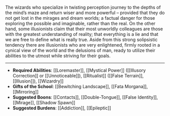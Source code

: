 The wizards who specialize in twisting perception journey to the depths of the mind’s maze and return wiser and more powerful – provided that they do not get lost in the mirages and dream worlds; a factual danger for those exploring the possible and imaginable, rather than the real. On the other hand, some illusionists claim that their most unworldly colleagues are those with the greatest understanding of reality; that everything is a lie and that we are free to define what is really true. Aside from this strong solipsistic tendency there are illusionists who are very enlightened, firmly rooted in a cynical view of the world and the delusions of man, ready to utilize their abilities to the utmost while striving for their goals.

---
- **Required Abilities**: [[Loremaster]], [[Mystical Power]] ([[Illusory Correction]] or [[Unnoticeable]]), [[Ritualist]] ([[False Terrain]], [[Illusion]]), [[Wizardry]]
- **Gifts of the School**: [[Bewitching Landscape]], [[Fata Morgana]], [[Mirroring]]
- **Suggested Boons**: [[Contacts]], [[Double-Tongue]], [[False Identity]], [[Mirage]], [[Shadow Spawn]]
- **Suggested Burdens**: [[Addiction]], [[Epileptic]]